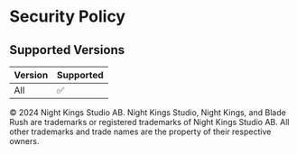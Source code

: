 # Security Policy


## Supported Versions
| Version | Supported          |
| ------- | ------------------ |
| All     | :white_check_mark: |

&copy; 2024 Night Kings Studio AB. Night Kings Studio, Night Kings, and Blade Rush are trademarks or registered trademarks of Night Kings Studio AB. All other trademarks and trade names are the property of their respective owners.
